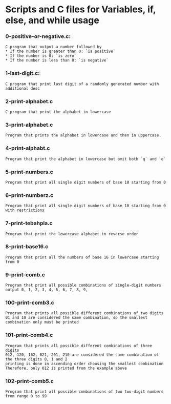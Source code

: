 # Scripts and C files for Variables, if, else, and while usage

### 0-positive-or-negative.c:
	C program that output a number followed by
	* If the number is greater than 0: `is positive`
	* If the number is 0: `is zero`
	* If the number is less than 0: `is negative`

### 1-last-digit.c:
	C program that print last digit of a randomly generated number with additional desc

### 2-print-alphabet.c
	C program that print the alphabet in lowercase

### 3-print-alphabet.c
	Program that prints the alphabet in lowercase and then in uppercase.

### 4-print-alphabt.c
	Program that print the alphabet in lowercase but omit both `q` and `e`

### 5-print-numbers.c
	Program that print all single digit numbers of base 10 starting from 0

### 6-print-numberz.c
	Program that print all single digit numbers of base 10 starting from 0 with restrictions

### 7-print-tebahpla.c
	Program that print the lowercase alphabet in reverse order

### 8-print-base16.c
	Program that print all the numbers of base 16 in lowercase starting from 0

### 9-print-comb.c
	Program that print all possible combinations of single-digit numbers
	output 0, 1, 2, 3, 4, 5, 6, 7, 8, 9,

### 100-print-comb3.c
	Program that prints all possible different combinations of two digits
	01 and 10 are considered the same combination, so the smallest combination only must be printed
	
### 101-print-comb4.c
	Program that prints all possible different combinations of three digits
	012, 120, 102, 021, 201, 210 are considered the same combination of the three digits 0, 1 and 2
	printing is done in ascending order choosing the smallest combination
	Therefore, only 012 is printed from the example above

### 102-print-comb5.c
	Program that print all possible combinations of two two-digit numbers from range 0 to 99
